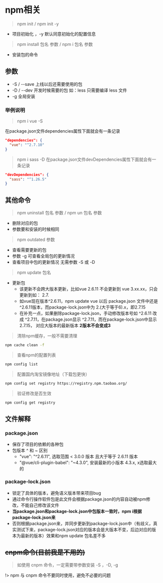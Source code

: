 # npm相关

> npm init / npm init -y

- 项目初始化 ，-y 默认同意初始化的配置信息

> npm install 包名 参数 / npm i 包名 参数
- 安装包的命令

## 参数

- -S / --save 上线以后还需要使用的包
- -D / --dev 开发时候需要的包 如：less 只需要编译 less 文件
- -g 全局安装

### 举例说明
> npm i vue -S

在package.json文件dependencies属性下面就会有一条记录
```json
"dependencies": {
  "vue": "^2.7.10"
}
```

> npm i sass -D
在package.json文件devDependencies属性下面就会有一条记录
```json
"devDependencies": {
  "sass": "^1.26.5"
}
```

## 其他命令
> npm uninstall 包名 参数 / npm un 包名 参数

- 删除对应的包
- 参数要和安装的时候相同

> npm outdated 参数
- 查看需要更新的包
- 参数 -g 可查看全局包的更新情况
- 查看项目中包的更新情况 无需参数 -S 或 -D

> npm update 包名
- 更新包
  - 该更新不会跨大版本更新，比如vue 2.6.11 不会更新到 vue 3.xx.xx，只会更新到如： 2.7.
  - 如vue现在版本^2.6.11，npm update vue 以后 package.json 文件中还是^2.6.11版本，而package-lock.json中为 2.(大于等于6).x，即2.7.15
  - 在补充一点，如果删除package-lock.json，手动修改版本号如 ^2.6.11 改成 ^2.7.11，在package.json显示 ^2.7.11，而在package-lock.json中显示 2.7.15， 对应大版本的最新版本 **2版本不会变成3**

> 清除npm缓存，一般不需要清理
```bash
npm cache clean -f
```
> 查看npm的配置列表
```bash
npm config list
```
> 配置国内淘宝镜像地址（下载包更快）
```bash
npm config set registry https://registry.npm.taobao.org/
```
> 验证修改是否生效
```bash
npm config get registry
```

## 文件解释

### package.json
- 保存了项目的依赖的各种包
- 包版本 \^ 和 \~ 区别
  - "vue": "^2.6.11", 选取范围 < 3.0.0 版本 且大于等于 2.6.11 版本
  - "@vue/cli-plugin-babel": "~4.3.0", 安装最新的小版本 4.3.x, x选取最大的

### package-lock.json
- 锁定了具体的版本，避免语义版本带来项目bug
- 通过命令行操作软件包是此文件会根据package.json的内容自动被npm修改，不能自己修改该文件
- **当package.json和package-lock.json中包版本一致时，npm i根据package-lock.json来**
- 否则根据package.json来，并同步更新到package-lock.json中（有歧义，真实测试下来，package-lock.json对应的版本会是大版本不变，后边对应的版本为最新的版本）效果和npm update 包名差不多

## ~~cnpm命令(目前我是不用的)~~

> 如使用 cnpm 命令，一定需要带参数安装 -S ，-D, -g

!> npm 与 cnpm 命令不要同时使用，避免不必要的问题
